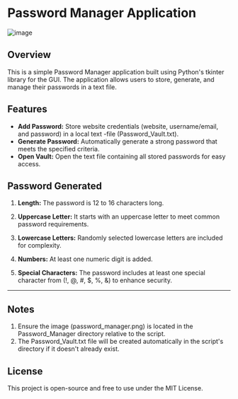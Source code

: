 # Password Manager Application

![image](https://github.com/user-attachments/assets/73453bf3-1d2d-4330-85a2-773da0e22019)

## Overview
This is a simple Password Manager application built using Python's tkinter library for the GUI. The application allows users to store, generate, and manage their passwords in a text file.

## Features
- **Add Password:** Store website credentials (website, username/email, and password) in a local text -file (Password_Vault.txt).
- **Generate Password:** Automatically generate a strong password that meets the specified criteria.
- **Open Vault:** Open the text file containing all stored passwords for easy access.

## Password Generated
1) **Length:** The password is 12 to 16 characters long.
   
2) **Uppercase Letter:** It starts with an uppercase letter to meet common password requirements.
   
3) **Lowercase Letters:** Randomly selected lowercase letters are included for complexity.
   
4) **Numbers:** At least one numeric digit is added.
   
5) **Special Characters:** The password includes at least one special character  from (!, @, #, $, %, &) to enhance security.
 
---
## Notes
1) Ensure the image (password_manager.png) is located in the Password_Manager directory relative to the script.
2) The Password_Vault.txt file will be created automatically in the script's directory if it doesn't already exist.

## License
This project is open-source and free to use under the MIT License.






